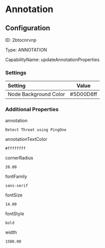 # Annotation
## Configuration
ID:  2btocnrvnp

Type: ANNOTATION 

CapabilityName: updateAnnotationProperties

### Settings
| Setting | Value  |
| :------------------------ | ---------------------------------------- |
| Node Background Color | #5D00D6ff | 






### Additional Properties
annotation
```string 
Detect Threat using PingOne
```


annotationTextColor
```html 
#ffffffff
```


cornerRadius
```float64 
20.00
```


fontFamily
```string 
sans-serif
```


fontSize
```float64 
14.00
```


fontStyle
```string 
bold
```


width
```float64 
1500.00
```




